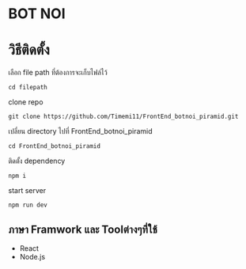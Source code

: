  # BOT NOI

 # วิธีติดตั้ง

เลือก file path ที่ต้องการจะเก็บไฟล์ไว้
```
cd filepath
```

clone repo
``` 
git clone https://github.com/Timemi11/FrontEnd_botnoi_piramid.git
```

เปลี่ยน directory ไปที่ FrontEnd_botnoi_piramid
```
cd FrontEnd_botnoi_piramid
```

ติดตั้ง dependency
```
npm i
```
start server
```
npm run dev
```

##  ภาษา Framwork   และ Toolต่างๆที่ใช้

- React
- Node.js

